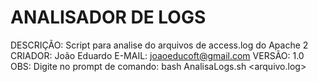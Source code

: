 # ANALISADOR DE LOGS

DESCRIÇÃO: Script para analise do arquivos de access.log do Apache 2
CRIADOR: João Eduardo
E-MAIL: joaoeducoft@gmail.com
VERSÃO: 1.0
OBS: Digite no prompt de comando:	bash AnalisaLogs.sh <arquivo.log>
